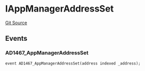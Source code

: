 # IAppManagerAddressSet
[Git Source](https://github.com/thrackle-io/rules-engine/blob/eddb7b007d5e1a45b26b48a2e20785ba6487ee41/src/common/IEvents.sol)


## Events
### AD1467_AppManagerAddressSet

```solidity
event AD1467_AppManagerAddressSet(address indexed _address);
```

